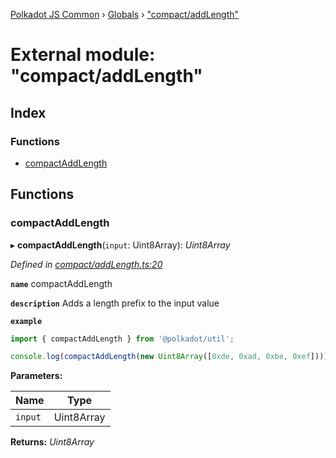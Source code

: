 [Polkadot JS Common](../README.md) › [Globals](../globals.md) › ["compact/addLength"](_compact_addlength_.md)

# External module: "compact/addLength"

## Index

### Functions

* [compactAddLength](_compact_addlength_.md#compactaddlength)

## Functions

###  compactAddLength

▸ **compactAddLength**(`input`: Uint8Array): *Uint8Array*

*Defined in [compact/addLength.ts:20](https://github.com/polkadot-js/common/blob/8eef3f99/packages/util/src/compact/addLength.ts#L20)*

**`name`** compactAddLength

**`description`** Adds a length prefix to the input value

**`example`** 
<BR>

```javascript
import { compactAddLength } from '@polkadot/util';

console.log(compactAddLength(new Uint8Array([0xde, 0xad, 0xbe, 0xef]))); // Uint8Array([4 << 2, 0xde, 0xad, 0xbe, 0xef])
```

**Parameters:**

Name | Type |
------ | ------ |
`input` | Uint8Array |

**Returns:** *Uint8Array*
